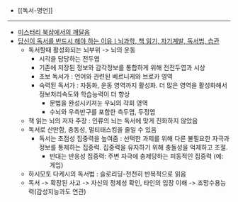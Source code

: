 
* [[독서-명언]]

----

- [미스터리 북샵에서의 깨달음](http://www.yes24.com/chyes/chyescolumnview.aspx?title=005026&amp;cont=3040 "http://www.yes24.com/chyes/chyescolumnview.aspx?title=005026&amp;cont=3040")
- [당신이 독서를 반드시 해야 하는 이유ㅣ뇌과학, 책 읽기, 자기계발, 독서법, 습관](https://www.youtube.com/watch?v=C7CR0Sruusw)
	- 독서할때 활성화되는 뇌부위 -> 뇌의 운동
		- 시각을 담당하는 전두엽
		- 기존에 저장된 정보와 감각정보를 통합하게 위해 전전두엽과 시상
		- 초보 독서가 : 언어와 관련된 베르니케와 브로카 영역
		- 숙력된 독서가 : 자동화, 운동 영역까지 활성화. 더 많은 영역을 활성화해서 정보처리속도와 학습능력이 더 향상
			- 문법을 완성시키져눈 우뇌의 각회 영역
			- 수뇌와 우측반구를 포함한  측두엽, 두정엽
	- 책 읽는 뇌의 저자 주장 : 인류의 뇌는 독서에 맞게 진화하지 않았음
	- 독서로 산만함, 충동성, 멀티태스킹을 줄일 수 있음
		- 독서는 초점성 집중력을 높여줌 : 선택한 과제를 위해 다른 불필요한 자극과 정보를 통제하는 집중력. 집중력을 유지하기 위해 충돌성을 억제하고 조절. 
			- 반대는 반응성 집중력: 주변 자극에 충제당하는 피동적인 집중력 (예: 게임)
	- 하시모토 다케시의 독서법 : 슬로리딩-천천히 반복적으로 읽음
	- 독서 -> 확장된 사고 -> 자신의 정체성 확인, 타인의 입장 이해 -> 조망수용능력(감성지능과도 연관)
